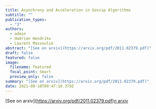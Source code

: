 ```yaml
---
title: Asynchrony and Acceleration in Gossip Algorithms
subtitle: ""
publication_types:
  - "3"
authors:
  - admin
  - Hadrien Hendrikx
  - Laurent Massoulié
abstract: "[See on arxiv](https://arxiv.org/pdf/2011.02379.pdf)"
draft: false
featured: false
image:
  filename: featured
  focal_point: Smart
  preview_only: false
summary: "[See on arxiv](https://arxiv.org/pdf/2011.02379.pdf)"
date: 2021-09-10T09:47:10.379Z
---
```

\[See on arxiv](https://arxiv.org/pdf/2011.02379.pdf)[n arxiv](https://arxiv.org/pdf/2011.02379.pdf)